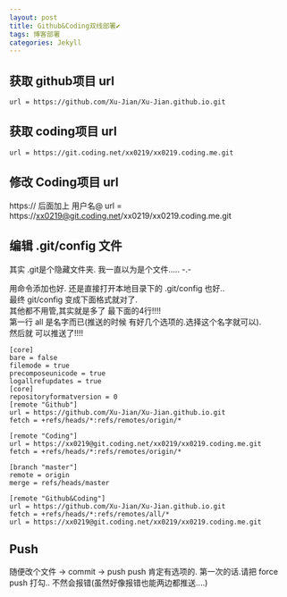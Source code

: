 ```yaml
---
layout: post
title: Github&Coding双线部署✔︎
tags: 博客部署
categories: Jekyll
---
```




## 获取 github项目 url 
	url = https://github.com/Xu-Jian/Xu-Jian.github.io.git

## 获取 coding项目 url 
	url = https://git.coding.net/xx0219/xx0219.coding.me.git

## 修改 Coding项目 url 
https:// 后面加上 用户名@ 
	url = https://xx0219@git.coding.net/xx0219/xx0219.coding.me.git


## 编辑 .git/config 文件
其实 .git是个隐藏文件夹. 我一直以为是个文件..... -.-  

用命令添加也好. 还是直接打开本地目录下的 .git/config 也好..   
最终 git/config 变成下面格式就对了.   
其他都不用管,其实就是多了 最下面的4行!!!!   
第一行 all 是名字而已(推送的时候 有好几个选项的.选择这个名字就可以).   
然后就 可以推送了!!!!



	[core]
	bare = false
	filemode = true
	precomposeunicode = true
	logallrefupdates = true
	[core]
	repositoryformatversion = 0
	[remote "Github"]
	url = https://github.com/Xu-Jian/Xu-Jian.github.io.git
	fetch = +refs/heads/*:refs/remotes/origin/*
	
	[remote "Coding"]
	url = https://xx0219@git.coding.net/xx0219/xx0219.coding.me.git
	fetch = +refs/heads/*:refs/remotes/origin/*
	
	[branch "master"]
	remote = origin
	merge = refs/heads/master
	
	[remote "Github&Coding"]
	url = https://github.com/Xu-Jian/Xu-Jian.github.io.git
	fetch = +refs/heads/*:refs/remotes/all/*
	url = https://xx0219@git.coding.net/xx0219/xx0219.coding.me.git


## Push

随便改个文件 → commit → push 
push 肯定有选项的. 
第一次的话.请把 force push 打勾.. 
不然会报错(虽然好像报错也能两边都推送....)

